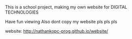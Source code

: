 This is a school project, making my own website for DIGITAL TECHNOLOGIES

Have fun viewing Also dont copy my website pls pls pls


website:
http://nathankopc-prog.github.io/website/
